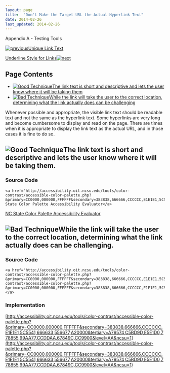 ```yaml
---
layout: page
title:  "Don't Make the Target URL the Actual Hyperlink Text"
date: 2014-02-26
last_updated: 2014-02-26
---
```


Appendix A - Testing Tools

[![previous](images/left-arrow.png)Unique Link Text](http://accessibility.oit.ncsu.edu/training/accessibility-handbook/link-text-unique.html)

[Underline Style for Links![next](images/right-arrow.png)](http://accessibility.oit.ncsu.edu/training/accessibility-handbook/link-underline.html)

Page Contents
-------------

-   [![Good Technique](images/checkmark-small.png "Good Technique")The link text is short and descriptive and lets the user know where it will be taking them](#1)
-   [![Bad Technique](images/x-small.png "Bad Technique")While the link will take the user to the correct location, determining what the link actually does can be challenging](#2)

Whenever possible and appropriate, the visible link text should be readable text and not the same as the hyperlink text. Some hyperlinks are very long and become cumbersome to display and read on the page. There are times when it is appropriate to display the link text as the actual URL, and in those cases it is fine to do so.

![Good Technique](images/checkmark-small.png "Good Technique")The link text is short and descriptive and lets the user know where it will be taking them.
---------------------------------------------------------------------------------------------------------------------------------------------------------

### Source Code

```
<a href="http://accessibility.oit.ncsu.edu/tools/color-contrast/accessible-color-palette.php?&primary=CC0000,000000,FFFFFF&secondary=383838,666666,CCCCCC,E1E1E1,5C5541,666633,556677,A20000&tertiary=A79574,C5BD9D,E5E1D0,778855,99AA77,CCDDAA,67849C,CC9900&level=AA&ncsu=1">NC State Color Palette Accessibility Evaluator</a>
```

[NC State Color Palette Accessibility Evaluator](http://accessibility.oit.ncsu.edu/tools/color-contrast/accessible-color-palette.php?&primary=CC0000,000000,FFFFFF&secondary=383838,666666,CCCCCC,E1E1E1,5C5541,666633,556677,A20000&tertiary=A79574,C5BD9D,E5E1D0,778855,99AA77,CCDDAA,67849C,CC9900&level=AA&ncsu=1)

![Bad Technique](images/x-small.png "Bad Technique")While the link will take the user to the correct location, determining what the link actually does can be challenging.
--------------------------------------------------------------------------------------------------------------------------------------------------------------------------

### Source Code

```
<a href="http://accessibility.oit.ncsu.edu/tools/color-contrast/accessible-color-palette.php?&primary=CC0000,000000,FFFFFF&secondary=383838,666666,CCCCCC,E1E1E1,5C5541,666633,556677,A20000&tertiary=A79574,C5BD9D,E5E1D0,778855,99AA77,CCDDAA,67849C,CC9900&level=AA&ncsu=1">http://accessibility.oit.ncsu.edu/tools/color-contrast/accessible-color-palette.php?&primary=CC0000,000000,FFFFFF&secondary=383838,666666,CCCCCC,E1E1E1,5C5541,666633,556677,A20000&tertiary=A79574,C5BD9D,E5E1D0,778855,99AA77,CCDDAA,67849C,CC9900&level=AA&ncsu=1"</a>
```

### Implementation

[http://accessibility.oit.ncsu.edu/tools/color-contrast/accessible-color-palette.php?&primary=CC0000,000000,FFFFFF&secondary=383838,666666,CCCCCC,E1E1E1,5C5541,666633,556677,A20000&tertiary=A79574,C5BD9D,E5E1D0,778855,99AA77,CCDDAA,67849C,CC9900&level=AA&ncsu=1](http://accessibility.oit.ncsu.edu/tools/color-contrast/accessible-color-palette.php?&primary=CC0000,000000,FFFFFF&secondary=383838,666666,CCCCCC,E1E1E1,5C5541,666633,556677,A20000&tertiary=A79574,C5BD9D,E5E1D0,778855,99AA77,CCDDAA,67849C,CC9900&level=AA&ncsu=1)
